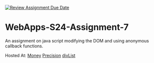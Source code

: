 [![Review Assignment Due Date](https://classroom.github.com/assets/deadline-readme-button-24ddc0f5d75046c5622901739e7c5dd533143b0c8e959d652212380cedb1ea36.svg)](https://classroom.github.com/a/cdqffI9o)
# WebApps-S24-Assignment-7
An assignment on java script modifying the DOM and using anonymous callback functions.

Hosted At:
[Money](https://44-563-web-apps-s24.github.io/44563-webapps-s24-assignment7-djgamekid/money.html)
[Precision](https://44-563-web-apps-s24.github.io/44563-webapps-s24-assignment7-djgamekid/precision.html)
[divList](https://44-563-web-apps-s24.github.io/44563-webapps-s24-assignment7-djgamekid/divlist.html)
